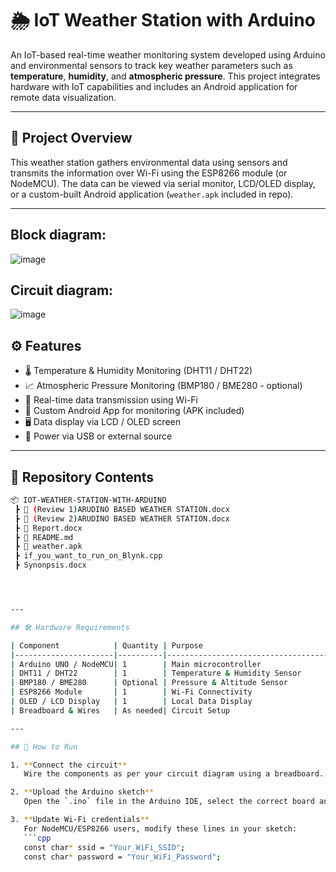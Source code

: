 
# 🌦️ IoT Weather Station with Arduino

An IoT-based real-time weather monitoring system developed using Arduino and environmental sensors to track key weather parameters such as **temperature**, **humidity**, and **atmospheric pressure**. This project integrates hardware with IoT capabilities and includes an Android application for remote data visualization.

---

## 📌 Project Overview

This weather station gathers environmental data using sensors and transmits the information over Wi-Fi using the ESP8266 module (or NodeMCU). The data can be viewed via serial monitor, LCD/OLED display, or a custom-built Android application (`weather.apk` included in repo).

---
## Block diagram:
![image](https://github.com/user-attachments/assets/24ca0f7d-50cc-46f7-a3b6-eec3c3fe0e72)

## Circuit diagram:
![image](https://github.com/user-attachments/assets/88a18d5c-0f4d-4e96-8b9c-3ff95be7fd02)

## ⚙️ Features

- 🌡️ Temperature & Humidity Monitoring (DHT11 / DHT22)
- 📈 Atmospheric Pressure Monitoring (BMP180 / BME280 - optional)
- 📡 Real-time data transmission using Wi-Fi
- 📱 Custom Android App for monitoring (APK included)
- 🖥️ Data display via LCD / OLED screen
- 🔌 Power via USB or external source

---

## 📁 Repository Contents

```bash
📦 IOT-WEATHER-STATION-WITH-ARDUINO
 ┣ 📜 (Review 1)ARUDINO BASED WEATHER STATION.docx
 ┣ 📜 (Review 2)ARUDINO BASED WEATHER STATION.docx
 ┣ 📜 Report.docx
 ┣ 📜 README.md
 ┣ 📱 weather.apk
 ┣ if_you_want_to_run_on_Blynk.cpp
 ┣ Synonpsis.docx




---

## 🛠️ Hardware Requirements

| Component            | Quantity | Purpose                              |
|----------------------|----------|--------------------------------------|
| Arduino UNO / NodeMCU| 1        | Main microcontroller                 |
| DHT11 / DHT22        | 1        | Temperature & Humidity Sensor        |
| BMP180 / BME280      | Optional | Pressure & Altitude Sensor           |
| ESP8266 Module       | 1        | Wi-Fi Connectivity                   |
| OLED / LCD Display   | 1        | Local Data Display                   |
| Breadboard & Wires   | As needed| Circuit Setup                        |

---

## 🧪 How to Run

1. **Connect the circuit**  
   Wire the components as per your circuit diagram using a breadboard. Ensure secure connections.

2. **Upload the Arduino sketch**  
   Open the `.ino` file in the Arduino IDE, select the correct board and port, then upload.

3. **Update Wi-Fi credentials**  
   For NodeMCU/ESP8266 users, modify these lines in your sketch:
   ```cpp
   const char* ssid = "Your_WiFi_SSID";
   const char* password = "Your_WiFi_Password";

